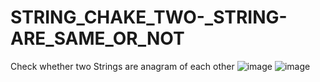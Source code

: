 # STRING_CHAKE_TWO-_STRING-ARE_SAME_OR_NOT
Check whether two Strings are anagram of each other
![image](https://user-images.githubusercontent.com/115396834/218273851-f6941207-53ad-42fe-b891-afbb8bb15531.png)
![image](https://user-images.githubusercontent.com/115396834/218273863-36182d90-3b22-4355-8698-c0d723e99549.png)
